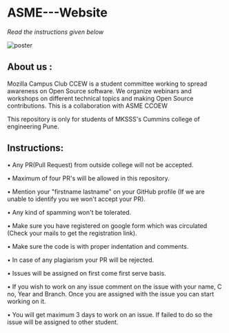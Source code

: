 # ASME---Website
_Read the instructions given below_

![poster](https://user-images.githubusercontent.com/115893690/231539820-fdad79c7-d911-4968-8715-042727e13fb2.png)

## About us :
Mozilla Campus Club CCEW is a student committee working to spread awareness on Open Source software. We organize webinars and workshops on different technical topics and making Open Source contributions.
This is a collaboration with ASME CCOEW

This repository is only for students of MKSSS's Cummins college of engineering Pune.

## Instructions:
• Any PR(Pull Request) from outside college will not be accepted.

• Maximum of four PR's will be allowed in this repository.

• Mention your "firstname lastname" on your GitHub profile (If we are unable to identify you we won't accept your PR).

• Any kind of spamming won't be tolerated.

• Make sure you have registered on google form which was circulated (Check your mails to get the registration link).

• Make sure the code is with proper indentation and comments.

• In case of any plagiarism your PR will be rejected.

• Issues will be assigned on first come first serve basis.

• If you wish to work on any issue comment on the issue with your name, C no, Year and Branch. Once you are assigned with the issue you can start working on it.

• You will get maximum 3 days to work on an issue. If failed to do so the issue will be assigned to other student.
